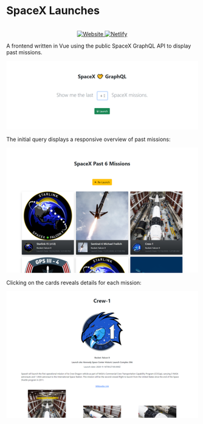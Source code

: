 # SpaceX Launches

<br/>

<div align="center">
  <a href="https://space-x-missions.netlify.app/">
  <img alt="Website" src="https://img.shields.io/website?url=https%3A%2F%2Fspace-x-missions.netlify.app%2F">
  <img alt="Netlify" src="https://img.shields.io/netlify/a37f860f-7d1a-48e3-bbdc-a19c00e3aff8">
  </a>
</div>

A frontend written in Vue using the public SpaceX GraphQL API to display past missions.

![](public/assets/images/home.png)

The initial query displays a responsive overview of past missions:

![](public/assets/images/missions.png)

Clicking on the cards reveals details for each mission:

![](public/assets/images/details.png)
